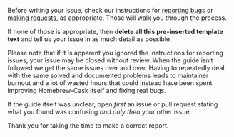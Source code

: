 Before writing your issue, check our instructions for [reporting bugs](https://github.com/caskroom/homebrew-versions#reporting-bugs) or [making requests](https://github.com/caskroom/homebrew-cask#requests), as appropriate. Those will walk you through the process.

If none of those is appropriate, then **delete all this pre-inserted template text** and tell us your issue in as much detail as possible.

Please note that if it is apparent you ignored the instructions for reporting issues, your issue may be closed without review. When the guide isn‘t followed we get the same issues over and over. Having to repeatedly deal with the same solved and documented problems leads to maintainer burnout and a lot of wasted hours that could instead have been spent improving Homebrew-Cask itself and fixing real bugs.

If the guide itself was unclear, open *first* an issue or pull request stating what you found was confusing *and only then* your other issue.

Thank you for taking the time to make a correct report.
